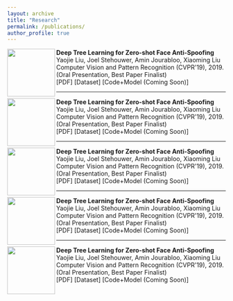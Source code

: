 ```yaml
---
layout: archive
title: "Research"
permalink: /publications/
author_profile: true
---
```

 
 


<img align="left" width="110" height="110" src="http://www.fillmurray.com/100/100">  

**Deep Tree Learning for Zero-shot Face Anti-Spoofing**<br/>
Yaojie Liu, Joel Stehouwer, Amin Jourabloo, Xiaoming Liu<br/>
Computer Vision and Pattern Recognition (CVPR'19), 2019. (Oral Presentation, Best Paper Finalist)<br/> 
[PDF] [Dataset] [Code+Model (Coming Soon)]

___

<img align="left" width="110" height="110" src="http://www.fillmurray.com/100/100">  

**Deep Tree Learning for Zero-shot Face Anti-Spoofing**<br/>
Yaojie Liu, Joel Stehouwer, Amin Jourabloo, Xiaoming Liu<br/>
Computer Vision and Pattern Recognition (CVPR'19), 2019. (Oral Presentation, Best Paper Finalist)<br/> 
[PDF] [Dataset] [Code+Model (Coming Soon)]

___

<img align="left" width="110" height="110" src="http://www.fillmurray.com/100/100">  

**Deep Tree Learning for Zero-shot Face Anti-Spoofing**<br/>
Yaojie Liu, Joel Stehouwer, Amin Jourabloo, Xiaoming Liu<br/>
Computer Vision and Pattern Recognition (CVPR'19), 2019. (Oral Presentation, Best Paper Finalist)<br/> 
[PDF] [Dataset] [Code+Model (Coming Soon)]

___

<img align="left" width="110" height="110" src="http://www.fillmurray.com/100/100">  

**Deep Tree Learning for Zero-shot Face Anti-Spoofing**<br/>
Yaojie Liu, Joel Stehouwer, Amin Jourabloo, Xiaoming Liu<br/>
Computer Vision and Pattern Recognition (CVPR'19), 2019. (Oral Presentation, Best Paper Finalist)<br/> 
[PDF] [Dataset] [Code+Model (Coming Soon)]

___

<img align="left" width="110" height="110" src="http://www.fillmurray.com/100/100">  

**Deep Tree Learning for Zero-shot Face Anti-Spoofing**<br/>
Yaojie Liu, Joel Stehouwer, Amin Jourabloo, Xiaoming Liu<br/>
Computer Vision and Pattern Recognition (CVPR'19), 2019. (Oral Presentation, Best Paper Finalist)<br/> 
[PDF] [Dataset] [Code+Model (Coming Soon)]

